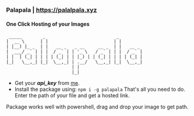 ### Palapala | https://palalpala.xyz

#### One Click Hosting of your Images

```
 _____        _                           _         
|  __ \      | |                         | |        
| |__) |_ _  | |   __ _   _ __     __ _  | |   __ _ 
|  ___/ _` | | |  / _` | | '_ \   / _` | | |  / _` |
| |  | (_| | | | | (_| | | |_) | | (_| | | | | (_| |
|_|   \__,_| |_|  \__,_| | .__/   \__,_| |_|  \__,_|
                         | |                        
                         |_|                                    
```

* Get your **_api_key_** from [me](https://twitter.com/yashhdixit).
* Install the package using: ```npm i -g palapala```
That's all you need to do. Enter the path of your file and get a hosted link. 

Package works well with powershell, drag and drop your image to get path.  